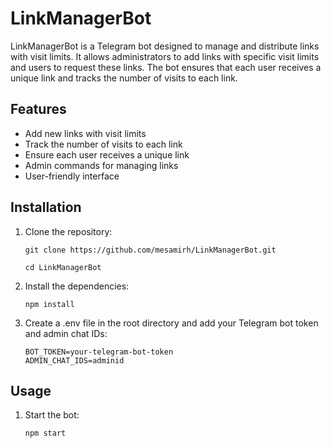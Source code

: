 # LinkManagerBot

LinkManagerBot is a Telegram bot designed to manage and distribute links with visit limits. It allows administrators to add links with specific visit limits and users to request these links. The bot ensures that each user receives a unique link and tracks the number of visits to each link.

## Features

- Add new links with visit limits
- Track the number of visits to each link
- Ensure each user receives a unique link
- Admin commands for managing links
- User-friendly interface

## Installation

1. Clone the repository:
   ```
   git clone https://github.com/mesamirh/LinkManagerBot.git
   ```
   ```
   cd LinkManagerBot
   ```
2. Install the dependencies:
   ```
   npm install
   ```
3. Create a .env file in the root directory and add your Telegram bot token and admin chat IDs:
   ```
   BOT_TOKEN=your-telegram-bot-token
   ADMIN_CHAT_IDS=adminid
   ```

## Usage

1. Start the bot:
   ```
   npm start
   ```
